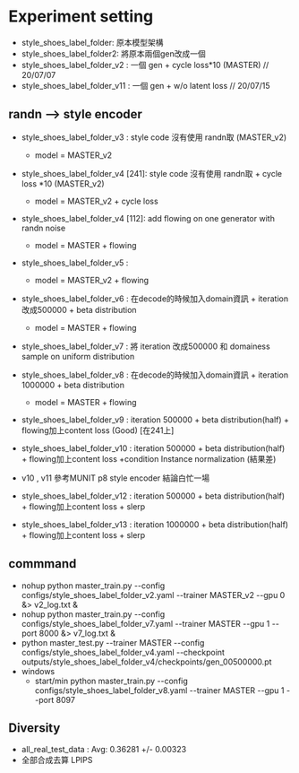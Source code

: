 # Experiment setting

* style_shoes_label_folder: 原本模型架構
* style_shoes_label_folder2: 將原本兩個gen改成一個
* style_shoes_label_folder_v2 : 一個 gen + cycle  loss*10 (MASTER) // 20/07/07
* style_shoes_label_folder_v11 : 一個 gen + w/o latent loss // 20/07/15
## randn --> style encoder

* style_shoes_label_folder_v3 : style code 沒有使用 randn取 (MASTER_v2)
  * model = MASTER_v2
* style_shoes_label_folder_v4 [241]: style code 沒有使用 randn取 + cycle loss *10 (MASTER_v2)
  * model = MASTER_v2 + cycle  loss 
* style_shoes_label_folder_v4 [112]: add flowing on one generator with randn noise
  * model = MASTER + flowing
* style_shoes_label_folder_v5 : 
  * model = MASTER_v2 + flowing
* style_shoes_label_folder_v6 : 在decode的時候加入domain資訊 + iteration 改成500000 +  beta distribution
  * model = MASTER + flowing
* style_shoes_label_folder_v7 : 將 iteration 改成500000 和 domainess sample on uniform distribution
* style_shoes_label_folder_v8 : 在decode的時候加入domain資訊 + iteration 1000000 +  beta distribution
  * model = MASTER + flowing
* style_shoes_label_folder_v9 : iteration 500000 + beta distribution(half) + flowing加上content loss (Good) [在241上]
* style_shoes_label_folder_v10 : iteration 500000 + beta distribution(half) + flowing加上content loss +condition Instance normalization (結果差)

* v10 , v11 參考MUNIT p8 style encoder 結論白忙一場
* style_shoes_label_folder_v12 : iteration 500000 + beta distribution(half) + flowing加上content loss + slerp
* style_shoes_label_folder_v13 : iteration 1000000 + beta distribution(half) + flowing加上content loss + slerp
## commmand 

- nohup python master_train.py --config configs/style_shoes_label_folder_v2.yaml --trainer MASTER_v2 --gpu 0 &> v2_log.txt &
- nohup python master_train.py --config configs/style_shoes_label_folder_v7.yaml --trainer MASTER --gpu 1 --port 8000 &> v7_log.txt &
- python master_test.py --trainer MASTER --config configs/style_shoes_label_folder_v4.yaml --checkpoint outputs/style_shoes_label_folder_v4/checkpoints/gen_00500000.pt
- windows 
  - start/min python master_train.py --config configs/style_shoes_label_folder_v8.yaml --trainer MASTER --gpu 1 --port 8097

## Diversity
- all_real_test_data : Avg: 0.36281 +/- 0.00323
-  全部合成去算 LPIPS